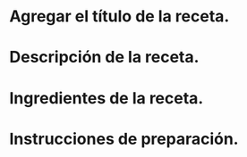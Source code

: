 # Agregar el título de la receta.

# Descripción de la receta.

# Ingredientes de la receta.

# Instrucciones de preparación.